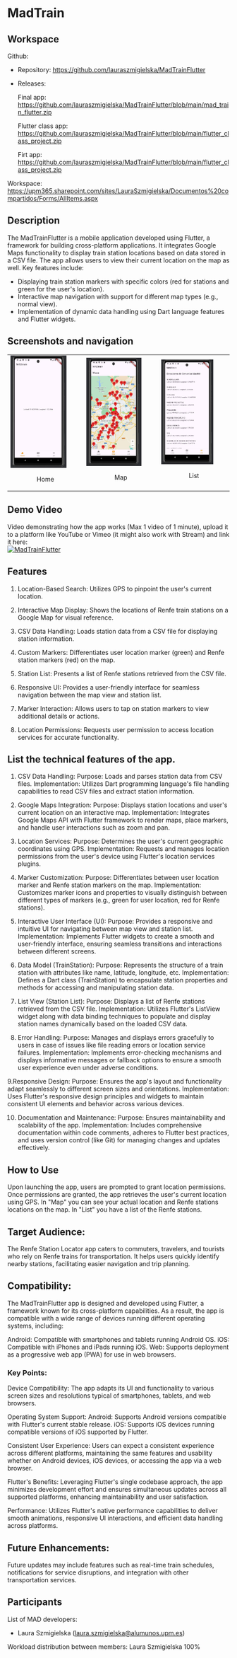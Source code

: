 # MadTrain

## Workspace 
Github:  
- Repository: https://github.com/lauraszmigielska/MadTrainFlutter
- Releases:

  Final app: https://github.com/lauraszmigielska/MadTrainFlutter/blob/main/mad_train_flutter.zip

  Flutter class app: https://github.com/lauraszmigielska/MadTrainFlutter/blob/main/flutter_class_project.zip

  Firt app: https://github.com/lauraszmigielska/MadTrainFlutter/blob/main/flutter_class_project.zip



Workspace: https://upm365.sharepoint.com/sites/LauraSzmigielska/Documentos%20compartidos/Forms/AllItems.aspx

  

## Description
The MadTrainFlutter is a mobile application developed using Flutter, a framework for building cross-platform applications. It integrates Google Maps functionality to display train station locations based on data stored in a CSV file. The app allows users to view their current location on the map as well. Key features include:

- Displaying train station markers with specific colors (red for stations and green for the user's location).
- Interactive map navigation with support for different map types (e.g., normal view).
- Implementation of dynamic data handling using Dart language features and Flutter widgets.


## Screenshots and navigation

<table>
  <tr>
    <td>
      <img src="home.JPG" width="80%" alt="Home"/>
      <p align="center">Home</p>
    </td>
    <td>
      <img src="map.JPG" width="80%" alt="Map"/>
      <p align="center">Map</p>
    </td>
    <td>
      <img src="list.JPG" width="80%" alt="List"/>
      <p align="center">List</p>
    </td>
  </tr>
</table>


## Demo Video
Video demonstrating how the app works (Max 1 video of 1 minute), upload it to a platform like YouTube or Vimeo (it might also work with Stream) and link it here:  
<a href="https://www.youtube.com/watch?v=q8vcyDzHGSE">
<img src="img/thumb.png" alt="MadTrainFlutter" width="100" /> 
</a>


## Features
1. Location-Based Search: Utilizes GPS to pinpoint the user's current location.

2. Interactive Map Display: Shows the locations of Renfe train stations on a Google Map for visual reference.

3. CSV Data Handling: Loads station data from a CSV file for displaying station information.

4. Custom Markers: Differentiates user location marker (green) and Renfe station markers (red) on the map.

5. Station List: Presents a list of Renfe stations retrieved from the CSV file.

6. Responsive UI: Provides a user-friendly interface for seamless navigation between the map view and station list.

7. Marker Interaction: Allows users to tap on station markers to view additional details or actions.

8. Location Permissions: Requests user permission to access location services for accurate functionality.


## List the **technical** features of the app.
1. CSV Data Handling:
Purpose: Loads and parses station data from CSV files.
Implementation: Utilizes Dart programming language's file handling capabilities to read CSV files and extract station information.

2. Google Maps Integration:
Purpose: Displays station locations and user's current location on an interactive map.
Implementation: Integrates Google Maps API with Flutter framework to render maps, place markers, and handle user interactions such as zoom and pan.

3. Location Services:
Purpose: Determines the user's current geographic coordinates using GPS.
Implementation: Requests and manages location permissions from the user's device using Flutter's location services plugins.

4. Marker Customization:
Purpose: Differentiates between user location marker and Renfe station markers on the map.
Implementation: Customizes marker icons and properties to visually distinguish between different types of markers (e.g., green for user location, red for Renfe stations).

5. Interactive User Interface (UI):
Purpose: Provides a responsive and intuitive UI for navigating between map view and station list.
Implementation: Implements Flutter widgets to create a smooth and user-friendly interface, ensuring seamless transitions and interactions between different screens.

6. Data Model (TrainStation):
Purpose: Represents the structure of a train station with attributes like name, latitude, longitude, etc.
Implementation: Defines a Dart class (TrainStation) to encapsulate station properties and methods for accessing and manipulating station data.

7. List View (Station List):
Purpose: Displays a list of Renfe stations retrieved from the CSV file.
Implementation: Utilizes Flutter's ListView widget along with data binding techniques to populate and display station names dynamically based on the loaded CSV data.

8. Error Handling:
Purpose: Manages and displays errors gracefully to users in case of issues like file reading errors or location service failures.
Implementation: Implements error-checking mechanisms and displays informative messages or fallback options to ensure a smooth user experience even under adverse conditions.

9.Responsive Design:
Purpose: Ensures the app's layout and functionality adapt seamlessly to different screen sizes and orientations.
Implementation: Uses Flutter's responsive design principles and widgets to maintain consistent UI elements and behavior across various devices.

10. Documentation and Maintenance:
Purpose: Ensures maintainability and scalability of the app.
Implementation: Includes comprehensive documentation within code comments, adheres to Flutter best practices, and uses version control (like Git) for managing changes and updates effectively.


## How to Use
Upon launching the app, users are prompted to grant location permissions.
Once permissions are granted, the app retrieves the user's current location using GPS.
In "Map" you can see your actual location and Renfe stations locations on the map.
In "List" you have a list of the Renfe stations.


## Target Audience:

The Renfe Station Locator app caters to commuters, travelers, and tourists who rely on Renfe trains for transportation. It helps users quickly identify nearby stations, facilitating easier navigation and trip planning.


## Compatibility:

The MadTrainFlutter app is designed and developed using Flutter, a framework known for its cross-platform capabilities. As a result, the app is compatible with a wide range of devices running different operating systems, including:

Android: Compatible with smartphones and tablets running Android OS.
iOS: Compatible with iPhones and iPads running iOS.
Web: Supports deployment as a progressive web app (PWA) for use in web browsers.

### Key Points:
Device Compatibility: The app adapts its UI and functionality to various screen sizes and resolutions typical of smartphones, tablets, and web browsers.

Operating System Support:
Android: Supports Android versions compatible with Flutter's current stable release.
iOS: Supports iOS devices running compatible versions of iOS supported by Flutter.

Consistent User Experience: Users can expect a consistent experience across different platforms, maintaining the same features and usability whether on Android devices, iOS devices, or accessing the app via a web browser.

Flutter's Benefits: Leveraging Flutter's single codebase approach, the app minimizes development effort and ensures simultaneous updates across all supported platforms, enhancing maintainability and user satisfaction.

Performance: Utilizes Flutter's native performance capabilities to deliver smooth animations, responsive UI interactions, and efficient data handling across platforms.


## Future Enhancements:

Future updates may include features such as real-time train schedules, notifications for service disruptions, and integration with other transportation services.


## Participants
List of MAD developers:
- Laura Szmigielska (laura.szmigielska@alumunos.upm.es) 

Workload distribution between members: Laura Szmigielska 100%
